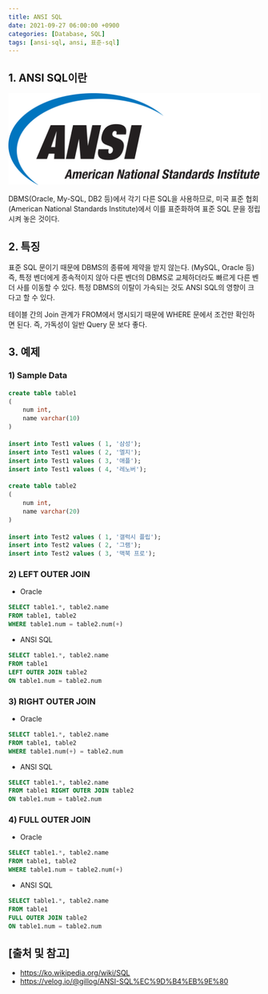```yaml
---
title: ANSI SQL
date: 2021-09-27 06:00:00 +0900
categories: [Database, SQL]
tags: [ansi-sql, ansi, 표준-sql]
---
```


## 1. ANSI SQL이란

![ansi](/assets/img/2021-09-27-ansi-sql/ansi.png)

DBMS(Oracle, My-SQL, DB2 등)에서 각기 다른 SQL을 사용하므로, 미국 표준 협회(American National Standards Institute)에서 이를 표준화하여 표준 SQL 문을 정립 시켜 놓은 것이다.

## 2. 특징
표준 SQL 문이기 때문에 DBMS의 종류에 제약을 받지 않는다. (MySQL, Oracle 등) 즉, 특정 벤더에게 종속적이지 않아 다른 벤더의 DBMS로 교체하더라도 빠르게 다른 벤더 사를 이동할 수 있다. 특정 DBMS의 이탈이 가속되는 것도 ANSI SQL의 영향이 크다고 할 수 있다.

테이블 간의 Join 관계가 FROM에서 명시되기 때문에 WHERE 문에서 조건만 확인하면 된다. 즉, 가독성이 일반 Query 문 보다 좋다.

## 3. 예제

### 1) Sample Data

```sql
create table table1
(
    num int,
    name varchar(10)
)

insert into Test1 values ( 1, '삼성');
insert into Test1 values ( 2, '엘지');
insert into Test1 values ( 3, '애플');
insert into Test1 values ( 4, '레노버');

create table table2
(
    num int,
    name varchar(20)
)

insert into Test2 values ( 1, '갤럭시 플립');
insert into Test2 values ( 2, '그램');
insert into Test2 values ( 3, '맥북 프로');
```

### 2) LEFT OUTER JOIN

* Oracle

```sql
SELECT table1.*, table2.name
FROM table1, table2
WHERE table1.num = table2.num(+)
```

* ANSI SQL

```sql
SELECT table1.*, table2.name
FROM table1
LEFT OUTER JOIN table2
ON table1.num = table2.num
```

### 3) RIGHT OUTER JOIN

* Oracle

```sql
SELECT table1.*, table2.name
FROM table1, table2
WHERE table1.num(+) = table2.num
```

* ANSI SQL

```sql
SELECT table1.*, table2.name
FROM table1 RIGHT OUTER JOIN table2
ON table1.num = table2.num
```

### 4) FULL OUTER JOIN

* Oracle

```sql
SELECT table1.*, table2.name
FROM table1, table2
WHERE table1.num = table2.num(+)
```

* ANSI SQL

```sql
SELECT table1.*, table2.name
FROM table1
FULL OUTER JOIN table2
ON table1.num = table2.num
```

## [출처 및 참고]
* <https://ko.wikipedia.org/wiki/SQL>
* <https://velog.io/@gillog/ANSI-SQL%EC%9D%B4%EB%9E%80>

